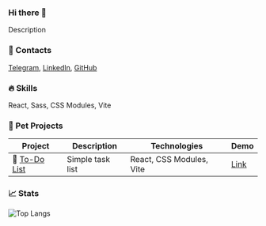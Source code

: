 ### Hi there 👋

Description

### 📱 Contacts

[Telegram](url), [LinkedIn](url), [GitHub](https://github.com/flinski)

### 🔥 Skills

React, Sass, CSS Modules, Vite

### 🚀 Pet Projects

| Project | Description | Technologies | Demo |
|---------|-------------|--------------|------|
| 📃 [To-Do List](https://github.com/flinski/todo-list) | Simple task list | React, CSS Modules, Vite | [Link](https://github.com/flinski/todo-list) |

### 📈 Stats

![Top Langs](https://github-readme-stats.vercel.app/api/top-langs/?username=flinski&layout=compact&theme=light)
